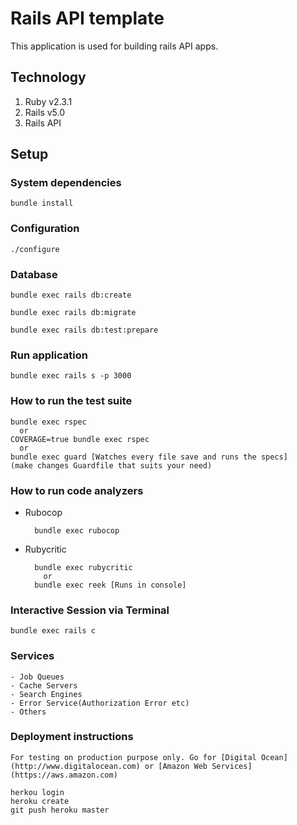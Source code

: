 Rails API template
=========

This application is used for building rails API apps.

## Technology

1. Ruby v2.3.1
2. Rails v5.0
3. Rails API

## Setup
### System dependencies

    bundle install

### Configuration

    ./configure

### Database

    bundle exec rails db:create

    bundle exec rails db:migrate

    bundle exec rails db:test:prepare


### Run application

    bundle exec rails s -p 3000

### How to run the test suite

    bundle exec rspec
      or
    COVERAGE=true bundle exec rspec
      or
    bundle exec guard [Watches every file save and runs the specs]
    (make changes Guardfile that suits your need)

### How to run code analyzers

* Rubocop

        bundle exec rubocop

* Rubycritic

        bundle exec rubycritic
          or
        bundle exec reek [Runs in console]

### Interactive Session via Terminal

    bundle exec rails c

### Services
    - Job Queues
    - Cache Servers
    - Search Engines
    - Error Service(Authorization Error etc)
    - Others

### Deployment instructions
    For testing on production purpose only. Go for [Digital Ocean](http://www.digitalocean.com) or [Amazon Web Services](https://aws.amazon.com)

    herkou login
    heroku create
    git push heroku master
